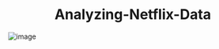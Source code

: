 <h1 align="center">Analyzing-Netflix-Data</h1>



![image](https://github.com/HindJB/NETFLIX-ANALYIS-coming-soon-/assets/129400242/540a8866-1ca7-4a39-8689-9803b3b58d87)


